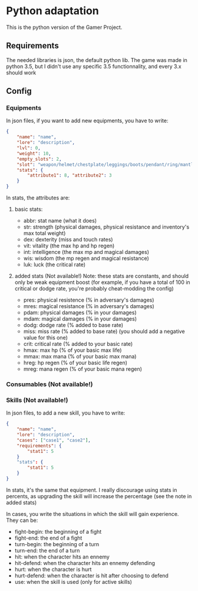 # Python adaptation

This is the python version of the Gamer Project.

## Requirements
The needed libraries is json, the default python lib.
The game was made in python 3.5, but I didn't use any specific 3.5 functionnality, and every 3.x should work

## Config
### Equipments
In json files, if you want to add new equipments, you have to write:

```json
{
	"name": "name",
	"lore": "description",
	"lvl": 0,
	"weight": 10,
	"empty_slots": 2,
	"slot": "weapon/helmet/chestplate/leggings/boots/pendant/ring/mantle",
	"stats": {
		"attribute1": 8, "attribute2": 3
	}
}
```

In stats, the attributes are:

1. basic stats:
	* abbr: stat name (what it does)
	* str: strength (physical damages, physical resistance and inventory's max total weight)
	* dex: dexterity (miss and touch rates)
	* vit: vitality (the max hp and hp regen)
	* int: intelligence (the max mp and magical damages)
	* wis: wisdom (the mp regen and magical resistance)
	* luk: luck (the critical rate)

2. added stats (Not available!)
	Note: these stats are constants, and should only be weak equipment boost (for example, if you have a total of 100 in critical or dodge rate, you're probably cheat-modding the config)
	* pres: physical resistence (% in adversary's damages)
	* mres: magical resistance (% in adversary's damages)
	* pdam: physical damages (% in your damages)
	* mdam: magical damages (% in your damages)
	* dodg: dodge rate (% added to base rate)
	* miss: miss rate (% added to base rate) (you should add a negative value for this one)
	* crit: critical rate (% added to your basic rate)
	* hmax: max hp (% of your basic max life)
	* mmax: max mana (% of your basic max mana)
	* hreg: hp regen (% of your basic life regen)
	* mreg: mana regen (% of your basic mana regen)


### Consumables (Not available!)



### Skills (Not available!)
In json files, to add a new skill, you have to write:
```json
{
	"name": "name",
	"lore": "description",
	"cases": ["case1", "case2"],
	"requirements": {
		"stat1": 5
	}
	"stats": {
		"stat1": 5
	}
}
```

In stats, it's the same that equipment. I really discourage using stats in percents, as upgrading the skill will increase the percentage (see the note in added stats)

In cases, you write the situations in which the skill will gain experience. They can be:
* fight-begin: the beginning of a fight
* fight-end: the end of a fight
* turn-begin: the beginning of a turn
* turn-end: the end of a turn
* hit: when the character hits an ennemy
* hit-defend: when the character hits an ennemy defending
* hurt: when the character is hurt
* hurt-defend: when the character is hit after choosing to defend
* use: when the skill is used (only for active skills)